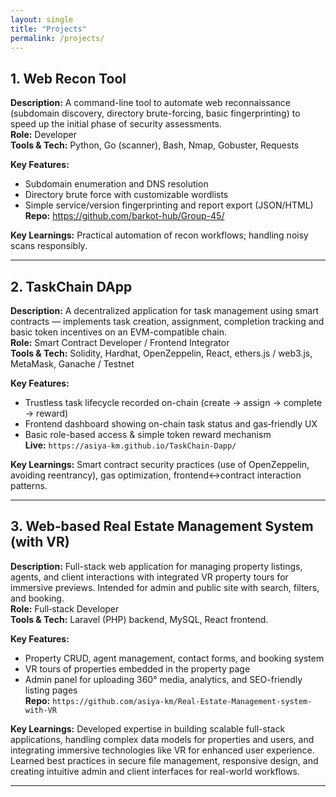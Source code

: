```yaml
---
layout: single
title: "Projects"
permalink: /projects/
---
```


## 1. Web Recon Tool
**Description:** A command-line tool to automate web reconnaissance (subdomain discovery, directory brute-forcing, basic fingerprinting) to speed up the initial phase of security assessments.  
**Role:** Developer  
**Tools & Tech:** Python, Go (scanner), Bash, Nmap, Gobuster, Requests

**Key Features:**  
- Subdomain enumeration and DNS resolution  
- Directory brute force with customizable wordlists  
- Simple service/version fingerprinting and report export (JSON/HTML)  
**Repo:** https://github.com/barkot-hub/Group-45/
  
**Key Learnings:** Practical automation of recon workflows; handling noisy scans responsibly.

---

## 2. TaskChain DApp
**Description:** A decentralized application for task management using smart contracts — implements task creation, assignment, completion tracking and basic token incentives on an EVM-compatible chain.  
**Role:** Smart Contract Developer / Frontend Integrator  
**Tools & Tech:** Solidity, Hardhat, OpenZeppelin, React, ethers.js / web3.js, MetaMask, Ganache / Testnet 

**Key Features:**  
- Trustless task lifecycle recorded on-chain (create → assign → complete → reward)  
- Frontend dashboard showing on-chain task status and gas‑friendly UX  
- Basic role-based access & simple token reward mechanism  
**Live:** `https://asiya-km.github.io/TaskChain-Dapp/`
  
**Key Learnings:** Smart contract security practices (use of OpenZeppelin, avoiding reentrancy), gas optimization, frontend↔contract interaction patterns.

---

## 3. Web‑based Real Estate Management System (with VR)
**Description:** Full-stack web application for managing property listings, agents, and client interactions with integrated VR property tours for immersive previews. Intended for admin and public site with search, filters, and booking.  
**Role:** Full‑stack Developer  
**Tools & Tech:** Laravel (PHP) backend, MySQL, React frontend.

**Key Features:**  
- Property CRUD, agent management, contact forms, and booking system  
- VR tours of properties embedded in the property page  
- Admin panel for uploading 360° media, analytics, and SEO-friendly listing pages  
**Repo:** `https://github.com/asiya-km/Real-Estate-Management-system-with-VR`
  
**Key Learnings:** Developed expertise in building scalable full-stack applications, handling complex data models for properties and users, and integrating immersive technologies like VR for enhanced user experience. Learned best practices in secure file management, responsive design, and creating intuitive admin and client interfaces for real-world workflows.

---

